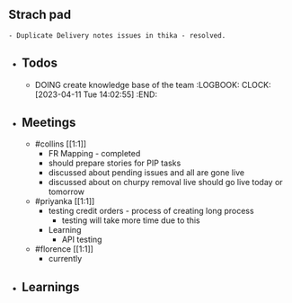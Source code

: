 ## Strach pad
	- Duplicate Delivery notes issues in thika - resolved.
- ## Todos
	- DOING create knowledge base of the team
	  :LOGBOOK:
	  CLOCK: [2023-04-11 Tue 14:02:55]
	  :END:
- ## Meetings
	- #collins [[1:1]]
		- FR Mapping - completed
		- should prepare stories for PIP tasks
		- discussed about pending issues and all are gone live
		- discussed about on churpy removal live should go live today or tomorrow
	- #priyanka [[1:1]]
		- testing credit orders - process of creating long process
			- testing will take more time due to this
		- Learning
			- API testing
	- #florence [[1:1]]
		- currently
- ## Learnings